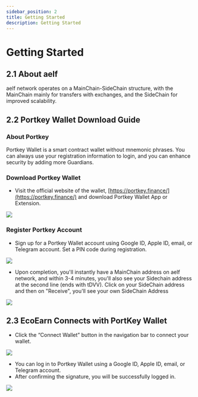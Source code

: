 ```yaml
---
sidebar_position: 2
title: Getting Started
description: Getting Started
---
```


# Getting Started

## 2.1 **About aelf**

aelf network operates on a MainChain-SideChain structure, with the MainChain mainly for transfers with exchanges, and the SideChain for improved scalability.

## 2.2 **Portkey Wallet Download Guide**

### About Portkey

Portkey Wallet is a smart contract wallet without mnemonic phrases. You can always use your registration information to login, and you can enhance security by adding more Guardians.

### Download Portkey Wallet

-   Visit the official website of the wallet, [https://portkey.finance/](https://portkey.finance/) and download Portkey Wallet App or Extension.

![](/img/2.2.1.png)

### Register Portkey Account

-   Sign up for a Portkey Wallet account using Google ID, Apple ID, email, or Telegram account. Set a PIN code during registration.

![](/img/2.2.2.png)

-   Upon completion, you'll instantly have a MainChain address on aelf network, and within 3-4 minutes, you'll also see your Sidechain address at the second line (ends with tDVV). Click on your SideChain address and then on "Receive", you'll see your own SideChain Address

![](/img/2.2.3.png)

## 2.3 **EcoEarn Connects with PortKey Wallet**

-   Click the “Connect Wallet” button in the navigation bar to connect your wallet.

![](/img/2.3.1.png)

-   You can log in to Portkey Wallet using a Google ID, Apple ID, email, or Telegram account.
-   After confirming the signature, you will be successfully logged in.

![](/img/2.3.2.png)
